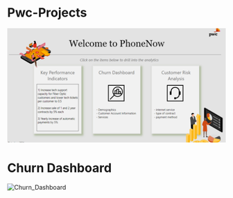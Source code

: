# Pwc-Projects

![Projects](https://github.com/mking456/Pwc-Projects/blob/main/Screenshot%202024-09-10%20172400.png)

# Churn Dashboard

![Churn_Dashboard](ithub.com/mking456/Pwc-Projects/blob/main/Screenshot%202024-09-10%20172420.png)
